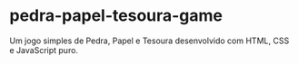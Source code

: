 # pedra-papel-tesoura-game
Um jogo simples de Pedra, Papel e Tesoura desenvolvido com HTML, CSS e JavaScript puro.
